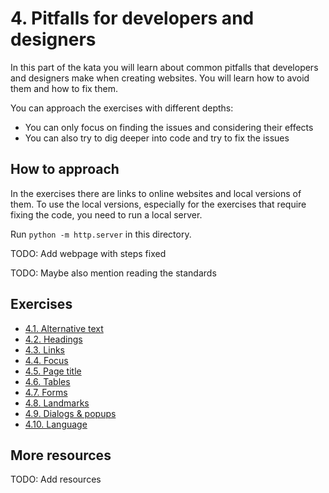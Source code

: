 # 4. Pitfalls for developers and designers

In this part of the kata you will learn about common pitfalls that developers and designers make when creating websites. You will learn how to avoid them and how to fix them.

You can approach the exercises with different depths:

- You can only focus on finding the issues and considering their effects
- You can also try to dig deeper into code and try to fix the issues

## How to approach

In the exercises there are links to online websites and local versions of them.
To use the local versions, especially for the exercises that require fixing the code, you need to run a local server.

Run `python -m http.server` in this directory.

TODO: Add webpage with steps fixed

TODO: Maybe also mention reading the standards

## Exercises

- [4.1. Alternative text](4.01-alternative_text/README.md)
- [4.2. Headings](4.02-headings/README.md)
- [4.3. Links](4.03-links/README.md)
- [4.4. Focus](4.04-focus/README.md)
- [4.5. Page title](4.05-page_title/README.md)
- [4.6. Tables](4.06-tables/README.md)
- [4.7. Forms](4.07-forms/README.md)
- [4.8. Landmarks](4.08-no_landmarks/README.md)
- [4.9. Dialogs & popups](4.09-dialog_popups/README.md)
- [4.10. Language](4.10-language/README.md)

## More resources

TODO: Add resources
